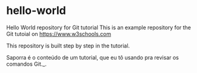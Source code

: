 # hello-world
Hello World repository for Git tutorial
This is an example repository for the Git tutoial on https://www.w3schools.com

This repository is built step by step in the tutorial.

Saporra é o conteúdo de um tutorial, que eu tô usando pra revisar os comandos Git._.

